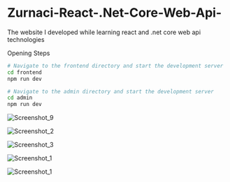 # Zurnaci-React-.Net-Core-Web-Api-
The website I developed while learning react and .net core web api technologies

Opening Steps
```bash
# Navigate to the frontend directory and start the development server
cd frontend
npm run dev

# Navigate to the admin directory and start the development server
cd admin
npm run dev
```

![Screenshot_9](https://github.com/user-attachments/assets/be316b95-3124-4667-a3ac-72a563873958)


![Screenshot_2](https://github.com/user-attachments/assets/c3a3a212-a7a9-4430-a6fa-9fe0b089a586)


![Screenshot_3](https://github.com/user-attachments/assets/8619f768-1bd0-443c-a7c8-801551933830)


![Screenshot_1](https://github.com/user-attachments/assets/3011e7aa-d92b-4c65-8c97-1e6e7dd03340)


![Screenshot_1](https://github.com/user-attachments/assets/deb523ce-35d8-4aba-b17a-2137ecd0b7bd)

